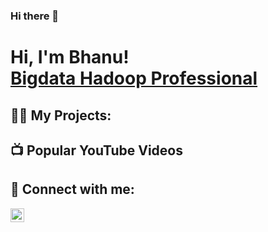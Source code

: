 ### Hi there 👋

<!--
**baddbhanu/baddbhanu** is a ✨ _special_ ✨ repository because its `README.md` (this file) appears on your GitHub profile.

Here are some ideas to get you started:

- 🔭 I’m currently working on ...
- 🌱 I’m currently learning ...
- 👯 I’m looking to collaborate on ...
- 🤔 I’m looking for help with ...
- 💬 Ask me about ...
- 📫 How to reach me: ...
- 😄 Pronouns: ...
- ⚡ Fun fact: ...
-->

<h1>Hi, I'm Bhanu! <br/><a href="linkedin.com/in/bhanu-prakash-reddy-baddam-23a71616b">Bigdata Hadoop Professional</a>

<h2>👨‍💻 My Projects:</h2>


<h2>📺 Popular YouTube Videos</h2>



<h2> 🤳 Connect with me:</h2>


[<img align="left" alt="BhanuPrakashReddyBaddam | LinkedIn" width="22px" src="https://www.linkedin.com/in/bhanu-prakash-reddy-baddam-23a71616b/" />][linkedin]

[linkedin]: https://linkedin.com/in/bhanuprakashreddybaddam

<!--
**joshmadakor1/joshmadakor1** is a ✨ _special_ ✨ repository because its `README.md` (this file) appears on your GitHub profile.

Here are some ideas to get you started:

- 🔭 I’m currently working on ...
- 🌱 I’m currently learning ...
- 👯 I’m looking to collaborate on ...
- 🤔 I’m looking for help with ...
- 💬 Ask me about ...
- 📫 How to reach me: ...
- 😄 Pronouns: ...
- ⚡ Fun fact: ...
-->
